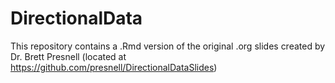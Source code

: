 # DirectionalData
This repository contains a .Rmd version of the original .org slides created by Dr. Brett Presnell (located at https://github.com/presnell/DirectionalDataSlides)

